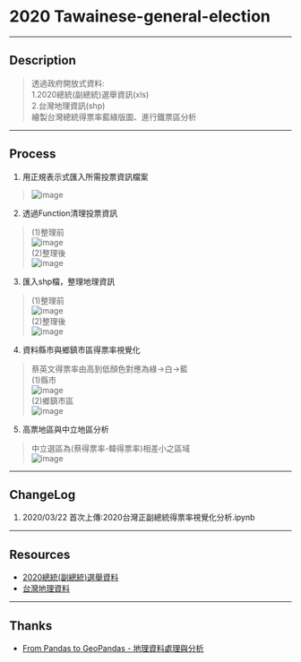 # 2020 Tawainese-general-election
----
## Description
> 透過政府開放式資料:  
> 1.2020總統(副總統)選舉資訊(xls)  
> 2.台灣地理資訊(shp)  
> 繪製台灣總統得票率藍綠版圖、進行鐵票區分析
----
## Process
1. 用正規表示式匯入所需投票資訊檔案  
> ![image](https://github.com/chewingho/2020Tawainese-general-election/blob/master/%E6%8A%95%E7%A5%A8%E7%8E%87%E4%B8%8B%E8%BC%89%E8%B3%87%E6%96%99%E5%A4%BE%E4%B9%8B%E6%AA%94%E6%A1%88.PNG)
2. 透過Function清理投票資訊  
> (1)整理前  
![image](https://github.com/chewingho/2020Tawainese-general-election/blob/master/%E7%B8%BD%E7%B5%B1%E6%8A%95%E7%A5%A8%E7%8E%87%E5%8E%9F%E5%A7%8B%E8%B3%87%E6%96%99.PNG)  
> (2)整理後  
![image](https://github.com/chewingho/2020Tawainese-general-election/blob/master/%E7%B8%BD%E7%B5%B1%E6%8A%95%E7%A5%A8%E7%8E%87%E8%BD%89%E6%8F%9B%E5%BE%8C.PNG)
3. 匯入shp檔，整理地理資訊  
> (1)整理前  
![image](https://github.com/chewingho/2020Tawainese-general-election/blob/master/%E5%9C%B0%E7%90%86%E5%8E%9F%E5%A7%8B%E8%B3%87%E6%96%99.PNG)  
> (2)整理後  
![image](https://github.com/chewingho/2020Tawainese-general-election/blob/master/%E5%9C%B0%E7%90%86%E8%B3%87%E6%96%99%E8%BD%89%E6%8F%9B%E5%BE%8C.PNG)
4. 資料縣市與鄉鎮市區得票率視覺化  
> 蔡英文得票率由高到低顏色對應為綠->白->藍  
(1)縣市  
![image](https://github.com/chewingho/2020Tawainese-general-election/blob/master/%E7%B8%A3%E5%B8%82%E7%B8%BD%E7%B5%B1%E8%97%8D%E7%B6%A0%E7%89%88%E5%9C%96.PNG)  
(2)鄉鎮市區  
![image](https://github.com/chewingho/2020Tawainese-general-election/blob/master/%E9%84%89%E9%8E%AE%E5%B8%82%E5%8D%80%E7%B8%BD%E7%B5%B1%E8%97%8D%E7%B6%A0%E7%89%88%E5%9C%96.PNG)
5. 高票地區與中立地區分析  
> 中立選區為(蔡得票率-韓得票率)相差小之區域  
![image](https://github.com/chewingho/2020Tawainese-general-election/blob/master/%E9%AB%98%E7%A5%A8%E5%8D%80%E8%88%87%E4%B8%AD%E7%AB%8B%E5%8D%80.PNG)
----
## ChangeLog  
1. 2020/03/22 首次上傳:2020台灣正副總統得票率視覺化分析.ipynb
----
## Resources
* [2020總統(副總統)選舉資料](https://db.cec.gov.tw/histMain.jsp?voteSel=20200101A1)  
* [台灣地理資料](https://data.gov.tw/dataset/7438)   
----
## Thanks
* [From Pandas to GeoPandas - 地理資料處理與分析](https://www.slideshare.net/ssusereaac8d/from-pandas-to-geopandas?next_slideshow=1)

